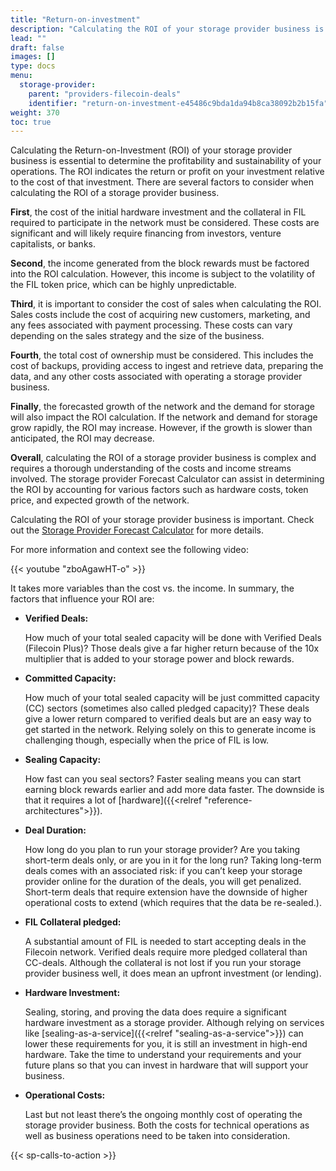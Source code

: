 ```yaml
---
title: "Return-on-investment"
description: "Calculating the ROI of your storage provider business is important. It takes more variables than the cost vs. the income."
lead: ""
draft: false
images: []
type: docs
menu:
  storage-provider:
    parent: "providers-filecoin-deals"
    identifier: "return-on-investment-e45486c9bda1da94b8ca38092b2b15fa"
weight: 370
toc: true
---
```


Calculating the Return-on-Investment (ROI) of your storage provider business is essential to determine the profitability and sustainability of your operations. The ROI indicates the return or profit on your investment relative to the cost of that investment. There are several factors to consider when calculating the ROI of a storage provider business.

**First**, the cost of the initial hardware investment and the collateral in FIL required to participate in the network must be considered. These costs are significant and will likely require financing from investors, venture capitalists, or banks.

**Second**, the income generated from the block rewards must be factored into the ROI calculation. However, this income is subject to the volatility of the FIL token price, which can be highly unpredictable.

**Third**, it is important to consider the cost of sales when calculating the ROI. Sales costs include the cost of acquiring new customers, marketing, and any fees associated with payment processing. These costs can vary depending on the sales strategy and the size of the business.

**Fourth**, the total cost of ownership must be considered. This includes the cost of backups, providing access to ingest and retrieve data, preparing the data, and any other costs associated with operating a storage provider business.

**Finally**, the forecasted growth of the network and the demand for storage will also impact the ROI calculation. If the network and demand for storage grow rapidly, the ROI may increase. However, if the growth is slower than anticipated, the ROI may decrease.

**Overall**, calculating the ROI of a storage provider business is complex and requires a thorough understanding of the costs and income streams involved. The storage provider Forecast Calculator can assist in determining the ROI by accounting for various factors such as hardware costs, token price, and expected growth of the network.

Calculating the ROI of your storage provider business is important. Check out the [Storage Provider Forecast Calculator](https://calc.filecoin.eu/) for more details.

For more information and context see the following video:

{{< youtube "zboAgawHT-o" >}}

It takes more variables than the cost vs. the income. In summary, the factors that influence your ROI are:

* **Verified Deals:**

    How much of your total sealed capacity will be done with Verified Deals (Filecoin Plus)? Those deals give a far higher return because of the 10x multiplier that is added to your storage power and block rewards.

* **Committed Capacity:**

    How much of your total sealed capacity will be just committed capacity (CC) sectors (sometimes also called pledged capacity)? These deals give a lower return compared to verified deals but are an easy way to get started in the network. Relying solely on this to generate income is challenging though, especially when the price of FIL is low.

* **Sealing Capacity:**

    How fast can you seal sectors? Faster sealing means you can start earning block rewards earlier and add more data faster. The downside is that it requires a lot of [hardware]({{<relref "reference-architectures">}}).

* **Deal Duration:**

    How long do you plan to run your storage provider? Are you taking short-term deals only, or are you in it for the long run? Taking long-term deals comes with an associated risk: if you can’t keep your storage provider online for the duration of the deals, you will get penalized. Short-term deals that require extension have the downside of higher operational costs to extend (which requires that the data be re-sealed.).

* **FIL Collateral pledged:**

    A substantial amount of FIL is needed to start accepting deals in the Filecoin network. Verified deals require more pledged collateral than CC-deals. Although the collateral is not lost if you run your storage provider business well, it does mean an upfront investment (or lending).

* **Hardware Investment:**

    Sealing, storing, and proving the data does require a significant hardware investment as a storage provider. Although relying on services like [sealing-as-a-service]({{<relref "sealing-as-a-service">}}) can lower these requirements for you, it is still an investment in high-end hardware. Take the time to understand your requirements and your future plans so that you can invest in hardware that will support your business.

* **Operational Costs:**

    Last but not least there’s the ongoing monthly cost of operating the storage provider business. Both the costs for technical operations as well as business operations need to be taken into consideration.

{{< sp-calls-to-action >}}
